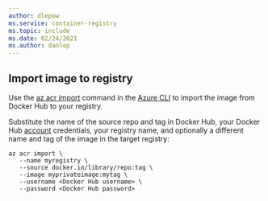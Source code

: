 ```yaml
---
author: dlepow
ms.service: container-registry
ms.topic: include
ms.date: 02/24/2021
ms.author: danlep
---
```

## Import image to registry

Use the [az acr import][az-acr-import] command in the [Azure CLI][azure-cli] to import the image from Docker Hub to your registry. 

Substitute the name of the source repo and tag in Docker Hub, your Docker Hub [account](https://docs.docker.com/docker-hub/download-rate-limit/#how-do-i-authenticate-pull-requests) credentials, your registry name, and optionally a different name and tag of the image in the target registry:

```azurecli
az acr import \
   --name myregistry \
   --source docker.io/library/repo:tag \
   --image myprivateimage:mytag \
   --username <Docker Hub username> \
   --password <Docker Hub password>  
```

[azure-cli]: /cli/azure/install-azure-cli
[az-acr-import]: /cli/azure/acr#az_acr_import
[docker-account]: (https://docs.docker.com/docker-id/)